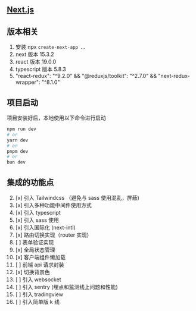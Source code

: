 ## [Next.js](https://nextjscn.org/docs/pages/getting-started/installation)

## 版本相关

1. 安装 npx `create-next-app `...
2. next 版本 15.3.2
3. react 版本 19.0.0
4. typescript 版本 5.8.3
5. "react-redux": "^9.2.0" && "@reduxjs/toolkit": "^2.7.0" && "next-redux-wrapper": "^8.1.0"

## 项目启动

项目安装好后，本地使用以下命令进行启动

```bash
npm run dev
# or
yarn dev
# or
pnpm dev
# or
bun dev
```

## 集成的功能点

2. [x] 引入 Tailwindcss （避免与 sass 使用混乱，屏蔽)
3. [x] 引入多种功能中间件使用方式
4. [x] 引入 typescript
5. [x] 引入 sass 使用
6. [x] 引入国际化 (next-intl)
7. [x] 路由切换实现（router 实现)
8. [ ] 表单验证实现
9. [x] 全局状态管理
10. [x] 客户端组件懒加载
11. [ ] 前端 api 请求封装
12. [x] 切换背景色
13. [ ] 引入 websocket
14. [ ] 引入 sentry (埋点和监测线上问题和性能)
15. [ ] 引入 tradingview
16. [ ] 引入简单版 k 线

